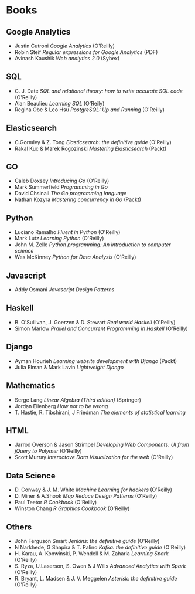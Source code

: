 # Books

## Google Analytics

- Justin Cutroni *Google Analytics* (O'Reilly)
- Robin Steif *Regular expressions for Google Analytics* (PDF)
- Avinash Kaushik *Web analytics 2.0* (Sybex)

## SQL

- C. J. Date *SQL and relational theory: how to write accurate SQL code* (O'Reilly)
- Alan Beaulieu *Learning SQL* (O'Reily)
- Regina Obe & Leo Hsu *PostgreSQL: Up and Running* (O'Reilly)

## Elasticsearch

- C.Gormley & Z. Tong *Elasticsearch: the definitive guide* (O'Reilly)
- Rakal Kuc & Marek Rogozinski *Mastering Elasticsearch* (Packt)

## GO

- Caleb Doxsey *Introducing Go* (O'Reilly)
- Mark Summerfield *Programming in Go*
- David Chsinall *The Go programming language*
- Nathan Kozyra *Mastering concurrency in Go* (Packt)

## Python

- Luciano Ramalho *Fluent in Python* (O'Reilly)
- Mark Lutz *Learning Python* (O'Reilly)
- John M. Zelle *Python programming: An introduction to computer science*
- Wes McKinney *Python for Data Analysis* (O'Reilly)

## Javascript

- Addy Osmani *Javascript Design Patterns*

## Haskell

- B. O'Sullivan, J. Goerzen & D. Stewart *Real world Haskell* (O'Reilly)
- Simon Marlow *Prallel and Concurrent Programming in Haskell* (O'Reilly)

## Django

- Ayman Hourieh *Learning website development with Django* (Packt)
- Julia Elman & Mark Lavin *Lightweight Django*

## Mathematics

- Serge Lang *Linear Algebra (Third edition)* (Springer)
- Jordan Ellenberg *How not to be wrong*
- T. Hastie, R. Tibshirani, J Friedman *The elements of statistical learning*

## HTML

- Jarrod Overson & Jason Strimpel *Developing Web Components: UI from jQuery to Polymer* (O'Reilly)
- Scott Murray *Interactove Data Visualization for the web* (O'Reilly)

## Data Science

- D. Conway & J. M. White *Machine Learning for hackers* (O'Reilly)
- D. Miner & A.Shook *Map Reduce Design Patterns* (O'Reilly)
- Paul Teetor *R Cookbook* (O'Reilly)
- Winston Chang *R Graphics Cookbook* (O'Reilly)

## Others

- John Ferguson Smart *Jenkins: the definitive guide* (O'Reilly)
- N Narkhede, G Shapira & T. Palino *Kafka: the definitive guide* (O'Reilly)
- H. Karau, A. Konwinski, P. Wendell & M. Zaharia *Learning Spark* (O'Reilly)
- S. Ryza, U.Laserson, S. Owen & J Wills *Advanced Analytics with Spark* (O'Reilly)
- R. Bryant, L. Madsen & J. V. Meggelen *Asterisk: the definitive guide* (O'Reilly)

